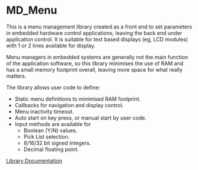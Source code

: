 # MD_Menu

This is a menu management library created as a front end to set parameters in embedded hardware control applications, leaving the back end under application control. It is suitable for text based displays (eg, LCD modules) with 1 or 2 lines available for display.

Menu managers in embedded systems are generally not the main function of the application software, so this library minimises the use of RAM and has a small memory footprint overall, leaving more space 
for what really matters.

The library allows user code to define:
- Static menu definitions to minimised RAM footprint. 
- Callbacks for navigation and display control.
- Menu inactivity timeout.
- Auto start on key press, or manual start by user code.
- Input methods are available for
  - Boolean (Y/N) values.
  - Pick List selection.
  - 8/16/32 bit signed integers.
  - Decimal floating point.

[Library Documentation](https://majicdesigns.github.io/MD_Menu/)

